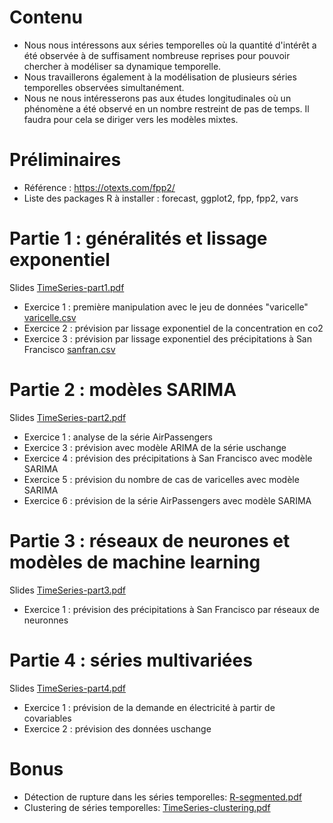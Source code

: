 # Contenu
- Nous nous intéressons aux séries temporelles où la quantité d'intérêt a été observée à de suffisament nombreuse reprises pour pouvoir chercher à modéliser sa dynamique temporelle.
- Nous travaillerons également à la modélisation de plusieurs séries temporelles observées simultanément.
- Nous ne nous intéresserons pas aux études longitudinales où un phénomène a été observé en un nombre restreint de pas de temps. Il faudra pour cela se diriger vers les modèles mixtes.

# Préliminaires
- Référence : https://otexts.com/fpp2/
- Liste des packages R à installer : forecast, ggplot2, fpp, fpp2, vars

# Partie 1 : généralités et lissage exponentiel

Slides [TimeSeries-part1.pdf](TimeSeries-part1.pdf)

- Exercice 1 : première manipulation avec le jeu de données "varicelle" [varicelle.csv](varicelle.csv)
- Exercice 2 : prévision par lissage exponentiel de la concentration en co2
- Exercice 3 : prévision par lissage exponentiel des précipitations à San Francisco [sanfran.csv](sanfran.csv)

# Partie 2 : modèles SARIMA

Slides [TimeSeries-part2.pdf](TimeSeries-part2.pdf)

- Exercice 1 : analyse de la série AirPassengers
- Exercice 3 : prévision avec modèle ARIMA de la série uschange
- Exercice 4 : prévision des précipitations à San Francisco avec modèle SARIMA
- Exercice 5 : prévision du nombre de cas de varicelles avec modèle SARIMA
- Exercice 6 : prévision de la série AirPassengers avec modèle SARIMA

# Partie 3 : réseaux de neurones et modèles de machine learning

Slides [TimeSeries-part3.pdf](TimeSeries-part3.pdf)

- Exercice 1 : prévision des précipitations à San Francisco par réseaux de neuronnes

# Partie 4 : séries multivariées

Slides [TimeSeries-part4.pdf](TimeSeries-part4.pdf)

- Exercice 1 : prévision de la demande en électricité à partir de covariables
- Exercice 2 : prévision des données uschange

# Bonus

- Détection de rupture dans les séries temporelles: [R-segmented.pdf](R-segmented.pdf)
- Clustering de séries temporelles: [TimeSeries-clustering.pdf](DTW.pdf)




